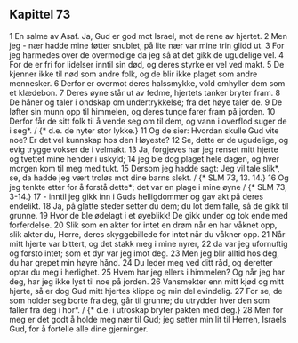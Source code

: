 ## Kapittel 73

1 En salme av Asaf. Ja, Gud er god mot Israel, mot de rene av hjertet.
2 Men jeg - nær hadde mine føtter snublet, på lite nær var mine trin glidd ut.
3 For jeg harmedes over de overmodige da jeg så at det gikk de ugudelige vel.
4 For de er fri for lidelser inntil sin død, og deres styrke er vel ved makt.
5 De kjenner ikke til nød som andre folk, og de blir ikke plaget som andre mennesker.
6 Derfor er overmot deres halssmykke, vold omhyller dem som et klædebon.
7 Deres øyne står ut av fedme, hjertets tanker bryter fram.
8 De håner og taler i ondskap om undertrykkelse; fra det høye taler de.
9 De løfter sin munn opp til himmelen, og deres tunge farer fram på jorden.
10 Derfor får de sitt folk til å vende seg om til dem, og vann i overflod suger de i seg*. / {* d.e. de nyter stor lykke.}
11 Og de sier: Hvordan skulle Gud vite noe? Er det vel kunnskap hos den Høyeste?
12 Se, dette er de ugudelige, og evig trygge vokser de i velmakt.
13 Ja, forgjeves har jeg renset mitt hjerte og tvettet mine hender i uskyld;
14 jeg ble dog plaget hele dagen, og hver morgen kom til meg med tukt.
15 Dersom jeg hadde sagt: Jeg vil tale slik*, se, da hadde jeg vært troløs mot dine barns slekt. / {* SLM 73, 13. 14.}
16 Og jeg tenkte etter for å forstå dette*; det var en plage i mine øyne / {* SLM 73, 3-14.}
17 - inntil jeg gikk inn i Guds helligdommer og gav akt på deres endelikt.
18 Ja, på glatte steder setter du dem; du lot dem falle, så de gikk til grunne.
19 Hvor de ble ødelagt i et øyeblikk! De gikk under og tok ende med forferdelse.
20 Slik som en akter for intet en drøm når en har våknet opp, slik akter du, Herre, deres skyggebillede for intet når du våkner opp.
21 Når mitt hjerte var bittert, og det stakk meg i mine nyrer,
22 da var jeg ufornuftig og forsto intet; som et dyr var jeg imot deg.
23 Men jeg blir alltid hos deg, du har grepet min høyre hånd.
24 Du leder meg ved ditt råd, og deretter optar du meg i herlighet.
25 Hvem har jeg ellers i himmelen? Og når jeg har deg, har jeg ikke lyst til noe på jorden.
26 Vansmekter enn mitt kjød og mitt hjerte, så er dog Gud mitt hjertes klippe og min del evindelig.
27 For se, de som holder seg borte fra deg, går til grunne; du utrydder hver den som faller fra deg i hor*. / {* d.e. i utroskap bryter pakten med deg.}
28 Men for meg er det godt å holde meg nær til Gud; jeg setter min lit til Herren, Israels Gud, for å fortelle alle dine gjerninger.
